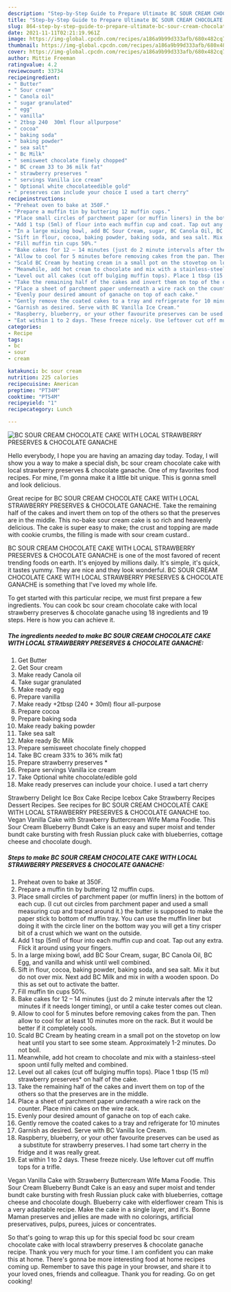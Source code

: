```yaml
---
description: "Step-by-Step Guide to Prepare Ultimate BC SOUR CREAM CHOCOLATE CAKE WITH LOCAL STRAWBERRY PRESERVES &amp;amp; CHOCOLATE GANACHE"
title: "Step-by-Step Guide to Prepare Ultimate BC SOUR CREAM CHOCOLATE CAKE WITH LOCAL STRAWBERRY PRESERVES &amp;amp; CHOCOLATE GANACHE"
slug: 864-step-by-step-guide-to-prepare-ultimate-bc-sour-cream-chocolate-cake-with-local-strawberry-preserves-and-amp-chocolate-ganache
date: 2021-11-11T02:21:19.961Z
image: https://img-global.cpcdn.com/recipes/a186a9b99d333afb/680x482cq70/bc-sour-cream-chocolate-cake-with-local-strawberry-preserves-chocolate-ganache-recipe-main-photo.jpg
thumbnail: https://img-global.cpcdn.com/recipes/a186a9b99d333afb/680x482cq70/bc-sour-cream-chocolate-cake-with-local-strawberry-preserves-chocolate-ganache-recipe-main-photo.jpg
cover: https://img-global.cpcdn.com/recipes/a186a9b99d333afb/680x482cq70/bc-sour-cream-chocolate-cake-with-local-strawberry-preserves-chocolate-ganache-recipe-main-photo.jpg
author: Mittie Freeman
ratingvalue: 4.2
reviewcount: 33734
recipeingredient:
- " Butter"
- " Sour cream"
- " Canola oil"
- " sugar granulated"
- " egg"
- " vanilla"
- " 2tbsp 240  30ml flour allpurpose"
- " cocoa"
- " baking soda"
- " baking powder"
- " sea salt"
- " Bc Milk"
- " semisweet chocolate finely chopped"
- " BC cream 33 to 36 milk fat"
- " strawberry preserves "
- " servings Vanilla ice cream"
- " Optional white chocolateedible gold"
- " preserves can include your choice I used a tart cherry"
recipeinstructions:
- "Preheat oven to bake at 350F."
- "Prepare a muffin tin by buttering 12 muffin cups."
- "Place small circles of parchment paper (or muffin liners) in the bottom of each cup. (I cut out circles from parchment paper and used a small measuring cup and traced around it.) the butter is supposed to make the paper stick to bottom of muffin tray. You can use the muffin liner but doing it with the circle liner on the bottom way you will get a tiny crisper bit of a crust which we want on the outside."
- "Add 1 tsp (5ml) of flour into each muffin cup and coat. Tap out any extra. Flick it around using your fingers."
- "In a large mixing bowl, add BC Sour Cream, sugar, BC Canola Oil, BC Egg, and vanilla and whisk until well combined."
- "Sift in flour, cocoa, baking powder, baking soda, and sea salt. Mix it but do not over mix. Next add BC Milk and mix in with a wooden spoon. Do this as set out to activate the batter."
- "Fill muffin tin cups 50%."
- "Bake cakes for 12 – 14 minutes (just do 2 minute intervals after the 12 minutes if it needs longer timing), or until a cake tester comes out clean."
- "Allow to cool for 5 minutes before removing cakes from the pan. Then allow to cool for at least 10 minutes more on the rack. But it would be better if it completely cools."
- "Scald BC Cream by heating cream in a small pot on the stovetop on low heat until you start to see some steam. Approximately 1-2 minutes. Do not boil."
- "Meanwhile, add hot cream to chocolate and mix with a stainless-steel spoon until fully melted and combined."
- "Level out all cakes (cut off bulging muffin tops). Place 1 tbsp (15 ml) strawberry preserves* on half of the cake."
- "Take the remaining half of the cakes and invert them on top of the others so that the preserves are in the middle."
- "Place a sheet of parchment paper underneath a wire rack on the counter. Place mini cakes on the wire rack."
- "Evenly pour desired amount of ganache on top of each cake."
- "Gently remove the coated cakes to a tray and refrigerate for 10 minutes"
- "Garnish as desired. Serve with BC Vanilla Ice Cream."
- "Raspberry, blueberry, or your other favourite preserves can be used as a substitute for strawberry preserves. I had some tart cherry in the fridge and it was really great."
- "Eat within 1 to 2 days. These freeze nicely. Use leftover cut off muffin tops for a trifle."
categories:
- Recipe
tags:
- bc
- sour
- cream

katakunci: bc sour cream 
nutrition: 225 calories
recipecuisine: American
preptime: "PT34M"
cooktime: "PT54M"
recipeyield: "1"
recipecategory: Lunch

---
```



![BC SOUR CREAM CHOCOLATE CAKE WITH LOCAL STRAWBERRY PRESERVES &amp; CHOCOLATE GANACHE](https://img-global.cpcdn.com/recipes/a186a9b99d333afb/680x482cq70/bc-sour-cream-chocolate-cake-with-local-strawberry-preserves-chocolate-ganache-recipe-main-photo.jpg)

Hello everybody, I hope you are having an amazing day today. Today, I will show you a way to make a special dish, bc sour cream chocolate cake with local strawberry preserves &amp; chocolate ganache. One of my favorites food recipes. For mine, I'm gonna make it a little bit unique. This is gonna smell and look delicious.

Great recipe for BC SOUR CREAM CHOCOLATE CAKE WITH LOCAL STRAWBERRY PRESERVES &amp; CHOCOLATE GANACHE. Take the remaining half of the cakes and invert them on top of the others so that the preserves are in the middle. This no-bake sour cream cake is so rich and heavenly delicious. The cake is super easy to make; the crust and topping are made with cookie crumbs, the filling is made with sour cream custard..

BC SOUR CREAM CHOCOLATE CAKE WITH LOCAL STRAWBERRY PRESERVES &amp; CHOCOLATE GANACHE is one of the most favored of recent trending foods on earth. It's enjoyed by millions daily. It's simple, it's quick, it tastes yummy. They are nice and they look wonderful. BC SOUR CREAM CHOCOLATE CAKE WITH LOCAL STRAWBERRY PRESERVES &amp; CHOCOLATE GANACHE is something that I've loved my whole life.


To get started with this particular recipe, we must first prepare a few ingredients. You can cook bc sour cream chocolate cake with local strawberry preserves &amp; chocolate ganache using 18 ingredients and 19 steps. Here is how you can achieve it.

<!--inarticleads1-->

##### The ingredients needed to make BC SOUR CREAM CHOCOLATE CAKE WITH LOCAL STRAWBERRY PRESERVES &amp; CHOCOLATE GANACHE:

1. Get  Butter
1. Get  Sour cream
1. Make ready  Canola oil
1. Take  sugar granulated
1. Make ready  egg
1. Prepare  vanilla
1. Make ready  +2tbsp (240 + 30ml) flour all-purpose
1. Prepare  cocoa
1. Prepare  baking soda
1. Make ready  baking powder
1. Take  sea salt
1. Make ready  Bc Milk
1. Prepare  semisweet chocolate finely chopped
1. Take  BC cream 33% to 36% milk fat)
1. Prepare  strawberry preserves *
1. Prepare  servings Vanilla ice cream
1. Take  Optional white chocolate/edible gold
1. Make ready  preserves can include your choice. I used a tart cherry


Strawberry Delight Ice Box Cake Recipe Icebox Cake Strawberry Recipes Dessert Recipes. See recipes for BC SOUR CREAM CHOCOLATE CAKE WITH LOCAL STRAWBERRY PRESERVES &amp; CHOCOLATE GANACHE too. Vegan Vanilla Cake with Strawberry Buttercream Wife Mama Foodie. This Sour Cream Blueberry Bundt Cake is an easy and super moist and tender bundt cake bursting with fresh Russian pluck cake with blueberries, cottage cheese and chocolate dough. 

<!--inarticleads2-->

##### Steps to make BC SOUR CREAM CHOCOLATE CAKE WITH LOCAL STRAWBERRY PRESERVES &amp; CHOCOLATE GANACHE:

1. Preheat oven to bake at 350F.
1. Prepare a muffin tin by buttering 12 muffin cups.
1. Place small circles of parchment paper (or muffin liners) in the bottom of each cup. (I cut out circles from parchment paper and used a small measuring cup and traced around it.) the butter is supposed to make the paper stick to bottom of muffin tray. You can use the muffin liner but doing it with the circle liner on the bottom way you will get a tiny crisper bit of a crust which we want on the outside.
1. Add 1 tsp (5ml) of flour into each muffin cup and coat. Tap out any extra. Flick it around using your fingers.
1. In a large mixing bowl, add BC Sour Cream, sugar, BC Canola Oil, BC Egg, and vanilla and whisk until well combined.
1. Sift in flour, cocoa, baking powder, baking soda, and sea salt. Mix it but do not over mix. Next add BC Milk and mix in with a wooden spoon. Do this as set out to activate the batter.
1. Fill muffin tin cups 50%.
1. Bake cakes for 12 – 14 minutes (just do 2 minute intervals after the 12 minutes if it needs longer timing), or until a cake tester comes out clean.
1. Allow to cool for 5 minutes before removing cakes from the pan. Then allow to cool for at least 10 minutes more on the rack. But it would be better if it completely cools.
1. Scald BC Cream by heating cream in a small pot on the stovetop on low heat until you start to see some steam. Approximately 1-2 minutes. Do not boil.
1. Meanwhile, add hot cream to chocolate and mix with a stainless-steel spoon until fully melted and combined.
1. Level out all cakes (cut off bulging muffin tops). Place 1 tbsp (15 ml) strawberry preserves* on half of the cake.
1. Take the remaining half of the cakes and invert them on top of the others so that the preserves are in the middle.
1. Place a sheet of parchment paper underneath a wire rack on the counter. Place mini cakes on the wire rack.
1. Evenly pour desired amount of ganache on top of each cake.
1. Gently remove the coated cakes to a tray and refrigerate for 10 minutes
1. Garnish as desired. Serve with BC Vanilla Ice Cream.
1. Raspberry, blueberry, or your other favourite preserves can be used as a substitute for strawberry preserves. I had some tart cherry in the fridge and it was really great.
1. Eat within 1 to 2 days. These freeze nicely. Use leftover cut off muffin tops for a trifle.


Vegan Vanilla Cake with Strawberry Buttercream Wife Mama Foodie. This Sour Cream Blueberry Bundt Cake is an easy and super moist and tender bundt cake bursting with fresh Russian pluck cake with blueberries, cottage cheese and chocolate dough. Blueberry cake with elderflower cream This is a very adaptable recipe. Make the cake in a single layer, and it&#39;s. Bonne Maman preserves and jellies are made with no colorings, artificial preservatives, pulps, purees, juices or concentrates. 

So that's going to wrap this up for this special food bc sour cream chocolate cake with local strawberry preserves &amp; chocolate ganache recipe. Thank you very much for your time. I am confident you can make this at home. There's gonna be more interesting food at home recipes coming up. Remember to save this page in your browser, and share it to your loved ones, friends and colleague. Thank you for reading. Go on get cooking!
